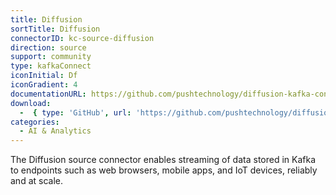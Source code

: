 ```yaml
---
title: Diffusion
sortTitle: Diffusion
connectorID: kc-source-diffusion
direction: source
support: community
type: kafkaConnect
iconInitial: Df
iconGradient: 4
documentationURL: https://github.com/pushtechnology/diffusion-kafka-connect
download:
  -  { type: 'GitHub', url: 'https://github.com/pushtechnology/diffusion-kafka-connect' }
categories:
  - AI & Analytics
---
```

The Diffusion source connector enables streaming of data stored in Kafka to endpoints such as web browsers, mobile apps, and IoT devices, reliably and at scale.
